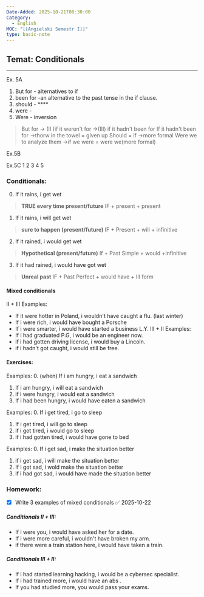 ```yaml
---
Date-Added: 2025-10-21T08:30:00
Category:
  - English
MOC: "[[Angielski Semestr I]]"
type: basic-note
---
```

## Temat: Conditionals
- - -

Ex. 5A
1. But for - alternatives to if
2. been for -an alternative to the past tense in the if clause.
3. should - ****
4. were -
5. Were  - inversion

>But for 
	-> (II )if it weren't for 
	->(III) if it hadn't been for
If it hadn't been for 
	->thorw in the towel = given up
Should = if
	->more formal
>Were we to analyze them
> 	->if we were = were we(more formal)

Ex.5B


Ex.5C
1
2
3
4
5
### Conditionals:
0) If it rains, i get wet
>**TRUE every time present/future**
>IF + present + present 


1) If it rains, i will get wet
>**sure to happen (present/future)**
>IF + Present + will + infinitive


2) If it rained, i would get wet
>**Hypothetical (present/future)**
>If + Past Simple + would +infinitive


3) If it had rained, i would have got wet
>**Unreal past**
>IF + Past Perfect + would have + III form

#### Mixed conditionals
II + III
Examples:
- If it were hotter in Poland, i wouldn't have caught a flu. (last winter)
- If i were rich, i would have bought a Porsche
- If i were smarter, i would have started a business L.Y.
III + II
Examples:
- If i had graduated P.G, i would be an engineer now.
- if i had gotten driving license, i would buy a Lincoln.
- if i hadn't got caught, i would still be free.

#### Exercises:
Examples:
0. (when) If i am hungry, i eat a sandwich
1. If i am hungry, i will eat a sandwich
2. if i were hungry, i would eat a sandwich
3. If i had been hungry, i would have eaten a sandwich

Examples:
0. If i get tired, i go to sleep
1. If i get tired, i will go to sleep
2. if i got tired, i would go to sleep
3. if i had gotten tired, i would have gone to bed

Examples:
0. If i get sad, i make the situation better
1. if i get sad, i will make the situation better
2. If i got sad, i wold make the situation better
3. if i had got sad, i would have made the situation better

### Homework:
- [x] Write 3 examples of mixed conditionals ✅ 2025-10-22
##### Conditionals II + III:
- If i were you, i would have asked her for a date.
- If i were more careful, i wouldn't have broken my arm.
- if there were a train station here, i would have taken a train. 

##### Conditionals III + II:
- If i had started learning hacking, i would be a cybersec specialist.
- If i had trained more, i would have an abs .
- If you had studied more, you would pass your exams.


